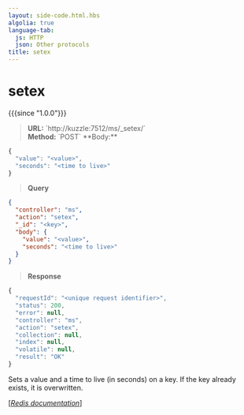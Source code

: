```yaml
---
layout: side-code.html.hbs
algolia: true
language-tab:
  js: HTTP
  json: Other protocols
title: setex
---
```


# setex

{{{since "1.0.0"}}}




<blockquote class="js">
<p>
<b>URL:</b> `http://kuzzle:7512/ms/_setex/<key>`  
</br><b>Method:</b> `POST`  
**Body:**
</p>
</blockquote>


```js
{
  "value": "<value>",
  "seconds": "<time to live>"
}
```



<blockquote class="json">
<p>
<b>Query</b>
</p>
</blockquote>


```json
{
  "controller": "ms",
  "action": "setex",
  "_id": "<key>",
  "body": {
    "value": "<value>",
    "seconds": "<time to live>"
  }
}
```

>**Response**

```javascript
{
  "requestId": "<unique request identifier>",
  "status": 200,
  "error": null,
  "controller": "ms",
  "action": "setex",
  "collection": null,
  "index": null,
  "volatile": null,
  "result": "OK"
}
```

Sets a value and a time to live (in seconds) on a key. If the key already exists, it is overwritten.

[[_Redis documentation_]](https://redis.io/commands/setex)
